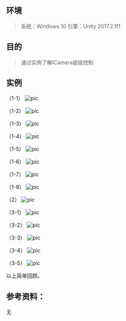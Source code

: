 ## 环境

> 系统：Windows 10
> 引擎：Unity 2017.2.1f1

## 目的
> 通过实例了解lCamera层级控制

## 实例
（1-1）
 ![pic](./pic/101.png)

（1-2）
 ![pic](./pic/102.png)

（1-3）
 ![pic](./pic/103.png)
 
（1-4）
 ![pic](./pic/104.png)

（1-5）
 ![pic](./pic/105.png)

（1-6）
 ![pic](./pic/106.png)

（1-7）
 ![pic](./pic/107.png)

（1-8）
 ![pic](./pic/108.png)

（2）
 ![pic](./pic/201.png)

（3-1）
 ![pic](./pic/301.png)

（3-2）
 ![pic](./pic/302.png)

（3-3）
 ![pic](./pic/303.png)

（3-4）
 ![pic](./pic/304.png)

（3-5）
 ![pic](./pic/305.png)



以上简单回顾。

## 参考资料：

无